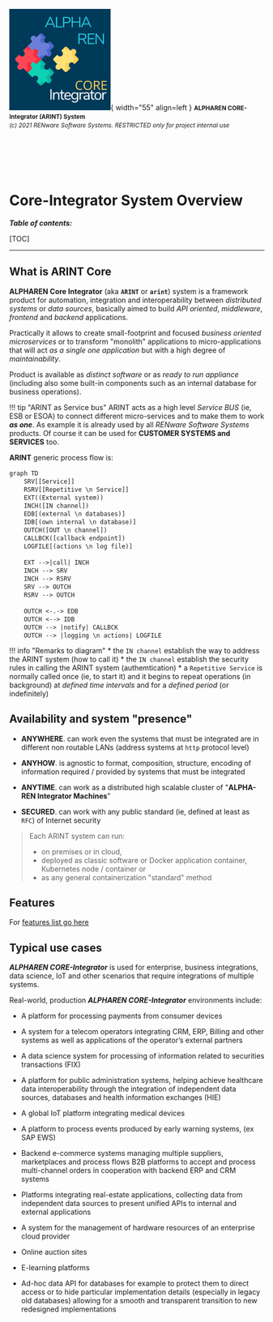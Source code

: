 ![arint_logo](../pictures/arint_logo.png){ width="55" align=left }
<small markdown>**ALPHAREN CORE-Integrator (ARINT) System**<br>
*(c) 2021 RENware Software Systems. RESTRICTED only for project internal use*
</small><br><br><br><br><br><br>


# Core-Integrator System Overview



***Table of contents:***

[TOC]

***




## What is ARINT Core

**ALPHAREN Core Integrator** (aka **`ARINT`** or **`arint`**) system is a framework product for automation, integration and interoperability between _distributed systems_ or _data sources_, basically aimed to build _API oriented_, _middleware_, _frontend_ and _backend_ applications.

Practically it allows to create small-footprint and focused *business oriented microservices* or to transform "monolith" applications to micro-applications that will act *as a single one application* but with a high degree of *maintainability*.

Product is available as *distinct software* or as *ready to run appliance* (including also some built-in components such as an internal database for business operations).

!!! tip "ARINT as Service bus"
    ARINT acts as a high level *Service BUS* (ie, ESB or ESOA) to connect different micro-services and to make them to work ***as one***. As example it is already used by all *RENware Software Systems* products. Of course it can be used for **CUSTOMER SYSTEMS and SERVICES** too.

**ARINT** generic process flow is:

``` mermaid
graph TD
    SRV[[Service]]
    RSRV[[Repetitive \n Service]]
    EXT((External system))
    INCH([IN channel])
    EDB[(external \n databases)]
    IDB[(own internal \n database)]
    OUTCH([OUT \n channel])
    CALLBCK([callback endpoint])
    LOGFILE[(actions \n log file)]

    EXT -->|call| INCH
    INCH --> SRV
    INCH --> RSRV
    SRV --> OUTCH
    RSRV --> OUTCH

    OUTCH <-.-> EDB
    OUTCH <--> IDB
    OUTCH --> |notify| CALLBCK
    OUTCH --> |logging \n actions| LOGFILE
```

!!! info "Remarks to diagram"
    * the `IN channel` establish the way to address the ARINT system (how to call it)
    * the `IN channel` establish the security rules in calling the ARINT system (authemtication)
    * a `Repetitive Service` is normally called once (ie, to start it) and it begins to repeat operations (in background) at *defined time intervals* and for a *defined period* (or indefinitely)




## Availability and system "presence"

* **ANYWHERE**. can work even the systems that must be integrated are in different non routable LANs (address systems at `http` protocol level)

* **ANYHOW**. is agnostic to format, composition, structure, encoding of information required / provided by systems that must be integrated

* **ANYTIME**. can work as a distributed high scalable cluster of "**ALPHA-REN Integrator Machines**"

* **SECURED**. can work with any public standard (ie, defined at least as `RFC`) of Internet security

>Each ARINT system can run:
>* on premises or in cloud,
>* deployed as classic software or Docker application container, Kubernetes node / container or
>* as any general containerization "standard" method




## Features

For [features list go here](./810.46-Product_Features.md)




## Typical use cases

***ALPHAREN CORE-Integrator*** is used for enterprise, business integrations, data science, IoT and other scenarios that require integrations of multiple systems.

Real-world, production ***ALPHAREN CORE-Integrator*** environments include:

* A platform for processing payments from consumer devices

* A system for a telecom operators integrating CRM, ERP, Billing and other systems as well as applications of the operator’s external partners

* A data science system for processing of information related to securities transactions (FIX)

* A platform for public administration systems, helping achieve healthcare data interoperability through the integration of independent data sources, databases and health information exchanges (HIE)

* A global IoT platform integrating medical devices

* A platform to process events produced by early warning systems, (ex SAP EWS)

* Backend e-commerce systems managing multiple suppliers, marketplaces and process flows
B2B platforms to accept and process multi-channel orders in cooperation with backend ERP and CRM systems

* Platforms integrating real-estate applications, collecting data from independent data sources to present unified APIs to internal and external applications

* A system for the management of hardware resources of an enterprise cloud provider

* Online auction sites

* E-learning platforms

* Ad-hoc data API for databases for example to protect them to direct access or to hide particular implementation details (especially in legacy old databases) allowing for a smooth and transparent transition to new redesigned implementations






